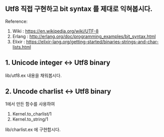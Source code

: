 ## Utf8 직접 구현하고 bit syntax 를 제대로 익혀봅시다.

Reference: 
1. Wiki : https://en.wikipedia.org/wiki/UTF-8
2. Erlang : http://erlang.org/doc/programming_examples/bit_syntax.html
3. Elixir : https://elixir-lang.org/getting-started/binaries-strings-and-char-lists.html


## 1. Unicode integer <-> Utf8 binary

lib/utf8.ex 내용을 채워봅시다.

## 2. Uncode charlist <-> Utf8 binary

1에서 만든 함수를 사용하여 

1. Kernel.to_charlist/1
2. Kernel.to_string/1

lib/charlist.ex 에 구현합시다.